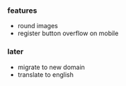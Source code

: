 ### features

- round images
- register button overflow on mobile

### later

- migrate to new domain
- translate to english

